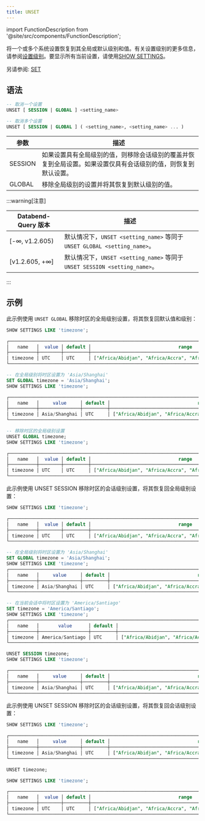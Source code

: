 ```yaml
---
title: UNSET
---
```

import FunctionDescription from '@site/src/components/FunctionDescription';

<FunctionDescription description="引入或更新: v1.2.605"/>

将一个或多个系统设置恢复到其全局或默认级别和值。有关设置级别的更多信息，请参阅[设置级别](03-show-settings.md#setting-levels)。要显示所有当前设置，请使用[SHOW SETTINGS](03-show-settings.md)。

另请参阅: [SET](02-set-global.md)

## 语法

```sql
-- 取消一个设置
UNSET [ SESSION | GLOBAL ] <setting_name> 

-- 取消多个设置
UNSET [ SESSION | GLOBAL ] ( <setting_name>, <setting_name> ... )
```

| 参数    | 描述                                                                                                                                                                                         |
|-----------|-----------------------------------------------------------------------------------------------------------------------------------------------------------------------------------------------------|
| SESSION   | 如果设置具有全局级别的值，则移除会话级别的覆盖并恢复到全局设置。如果设置仅具有会话级别的值，则恢复到默认设置。 |
| GLOBAL    | 移除全局级别的设置并将其恢复到默认级别的值。                                                                                                                         |


:::warning[注意]

| Databend-Query 版本 | 描述                                                                    |
|------------------------|--------------------------------------------------------------------------------|
| [-∞, v1.2.605)         | 默认情况下，`UNSET <setting_name>` 等同于 `UNSET GLOBAL <setting_name>`。  |
| [v1.2.605, +∞]         | 默认情况下，`UNSET <setting_name>` 等同于 `UNSET SESSION <setting_name>`。 |

:::

## 示例

此示例使用 `UNSET GLOBAL` 移除时区的全局级别设置，将其恢复回默认值和级别：

```sql
SHOW SETTINGS LIKE 'timezone';

┌───────────────────────────────────────────────────────────────────────────────────────────────────────────────────────────────────────────┐
│   name   │  value │ default │                                range                                │  level  │     description    │  type  │
├──────────┼────────┼─────────┼─────────────────────────────────────────────────────────────────────┼─────────┼────────────────────┼────────┤
│ timezone │ UTC    │ UTC     │ ["Africa/Abidjan", "Africa/Accra", "Africa/Addis_Ababa", "Africa... │ DEFAULT │ 设置时区。 │ String │
└───────────────────────────────────────────────────────────────────────────────────────────────────────────────────────────────────────────┘

-- 在全局级别将时区设置为 'Asia/Shanghai'
SET GLOBAL timezone = 'Asia/Shanghai';
SHOW SETTINGS LIKE 'timezone';

┌─────────────────────────────────────────────────────────────────────────────────────────────────────────────────────────────────────────────────┐
│   name   │     value     │ default │                                range                                │  level │     description    │  type  │
├──────────┼───────────────┼─────────┼─────────────────────────────────────────────────────────────────────┼────────┼────────────────────┼────────┤
│ timezone │ Asia/Shanghai │ UTC     │ ["Africa/Abidjan", "Africa/Accra", "Africa/Addis_Ababa", "Africa... │ GLOBAL │ 设置时区。 │ String │
└─────────────────────────────────────────────────────────────────────────────────────────────────────────────────────────────────────────────────┘

-- 移除时区的全局级别设置
UNSET GLOBAL timezone;
SHOW SETTINGS LIKE 'timezone';

┌───────────────────────────────────────────────────────────────────────────────────────────────────────────────────────────────────────────┐
│   name   │  value │ default │                                range                                │  level  │     description    │  type  │
├──────────┼────────┼─────────┼─────────────────────────────────────────────────────────────────────┼─────────┼────────────────────┼────────┤
│ timezone │ UTC    │ UTC     │ ["Africa/Abidjan", "Africa/Accra", "Africa/Addis_Ababa", "Africa... │ DEFAULT │ 设置时区。 │ String │
└───────────────────────────────────────────────────────────────────────────────────────────────────────────────────────────────────────────┘
```

此示例使用 UNSET SESSION 移除时区的会话级别设置，将其恢复回全局级别设置：

```sql
SHOW SETTINGS LIKE 'timezone';

┌───────────────────────────────────────────────────────────────────────────────────────────────────────────────────────────────────────────┐
│   name   │  value │ default │                                range                                │  level  │     description    │  type  │
├──────────┼────────┼─────────┼─────────────────────────────────────────────────────────────────────┼─────────┼────────────────────┼────────┤
│ timezone │ UTC    │ UTC     │ ["Africa/Abidjan", "Africa/Accra", "Africa/Addis_Ababa", "Africa... │ DEFAULT │ 设置时区。 │ String │
└───────────────────────────────────────────────────────────────────────────────────────────────────────────────────────────────────────────┘

-- 在全局级别将时区设置为 'Asia/Shanghai'
SET GLOBAL timezone = 'Asia/Shanghai';
SHOW SETTINGS LIKE 'timezone';
┌─────────────────────────────────────────────────────────────────────────────────────────────────────────────────────────────────────────────────┐
│   name   │     value     │ default │                                range                                │  level │     description    │  type  │
├──────────┼───────────────┼─────────┼─────────────────────────────────────────────────────────────────────┼────────┼────────────────────┼────────┤
│ timezone │ Asia/Shanghai │ UTC     │ ["Africa/Abidjan", "Africa/Accra", "Africa/Addis_Ababa", "Africa... │ GLOBAL │ 设置时区。 │ String │
└─────────────────────────────────────────────────────────────────────────────────────────────────────────────────────────────────────────────────┘

-- 在当前会话中将时区设置为 'America/Santiago'
SET timezone = 'America/Santiago';
SHOW SETTINGS LIKE 'timezone';
┌─────────────────────────────────────────────────────────────────────────────────────────────────────────────────────────────────────────────────────┐
│   name   │       value      │ default │                                range                                │  level  │     description    │  type  │
├──────────┼──────────────────┼─────────┼─────────────────────────────────────────────────────────────────────┼─────────┼────────────────────┼────────┤
│ timezone │ America/Santiago │ UTC     │ ["Africa/Abidjan", "Africa/Accra", "Africa/Addis_Ababa", "Africa... │ SESSION │ 设置时区。 │ String │
└─────────────────────────────────────────────────────────────────────────────────────────────────────────────────────────────────────────────────────┘

UNSET SESSION timezone;
SHOW SETTINGS LIKE 'timezone';

┌─────────────────────────────────────────────────────────────────────────────────────────────────────────────────────────────────────────────────┐
│   name   │     value     │ default │                                range                                │  level │     description    │  type  │
├──────────┼───────────────┼─────────┼─────────────────────────────────────────────────────────────────────┼────────┼────────────────────┼────────┤
│ timezone │ Asia/Shanghai │ UTC     │ ["Africa/Abidjan", "Africa/Accra", "Africa/Addis_Ababa", "Africa... │ GLOBAL │ 设置时区。 │ String │
└─────────────────────────────────────────────────────────────────────────────────────────────────────────────────────────────────────────────────┘
```

此示例使用 UNSET SESSION 移除时区的会话级别设置，将其恢复回会话级别设置：

```sql
SHOW SETTINGS LIKE 'timezone';

┌─────────────────────────────────────────────────────────────────────────────────────────────────────────────────────────────────────────────────┐
│   name   │     value     │ default │                                range                                │  level │     description    │  type  │
├──────────┼───────────────┼─────────┼─────────────────────────────────────────────────────────────────────┼────────┼────────────────────┼────────┤
│ timezone │ Asia/Shanghai │ UTC     │ ["Africa/Abidjan", "Africa/Accra", "Africa/Addis_Ababa", "Africa... │ GLOBAL │ 设置时区。 │ String │
└─────────────────────────────────────────────────────────────────────────────────────────────────────────────────────────────────────────────────┘

UNSET timezone;

SHOW SETTINGS LIKE 'timezone';

┌───────────────────────────────────────────────────────────────────────────────────────────────────────────────────────────────────────────┐
│   name   │  value │ default │                                range                                │  level  │     description    │  type  │
├──────────┼────────┼─────────┼─────────────────────────────────────────────────────────────────────┼─────────┼────────────────────┼────────┤
│ timezone │ UTC    │ UTC     │ ["Africa/Abidjan", "Africa/Accra", "Africa/Addis_Ababa", "Africa... │ DEFAULT │ 设置时区。 │ String │
└───────────────────────────────────────────────────────────────────────────────────────────────────────────────────────────────────────────┘

```